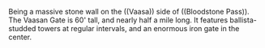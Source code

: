 Being a massive stone wall on the ((Vaasa)) side of ((Bloodstone Pass)).  The Vaasan Gate is 60' tall, and nearly half a mile long.  It features ballista-studded towers at regular intervals, and an enormous iron gate in the center.
